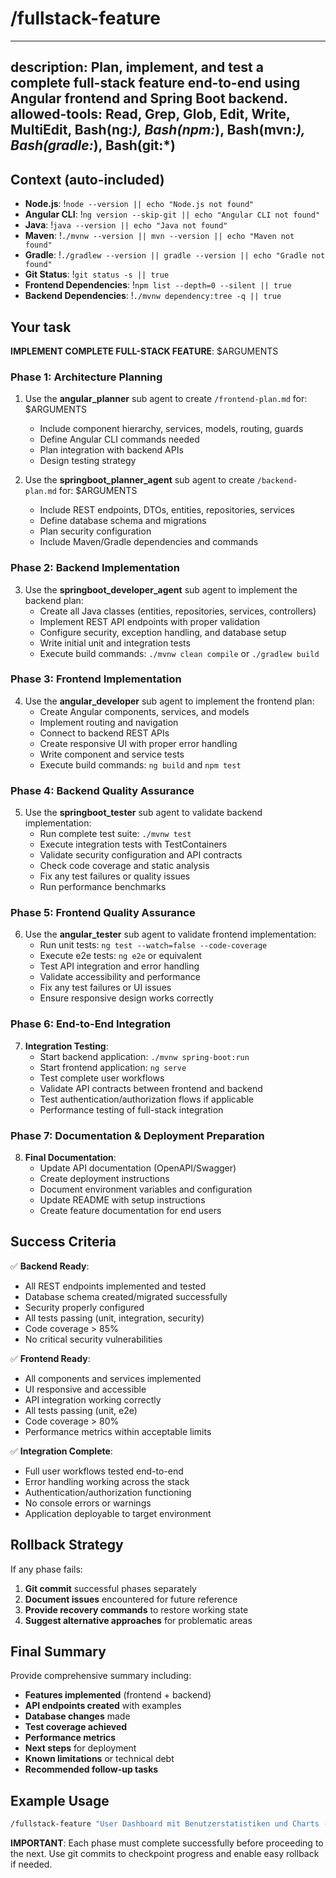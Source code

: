 # /fullstack-feature

---
description: Plan, implement, and test a complete full-stack feature end-to-end using Angular frontend and Spring Boot backend.
allowed-tools: Read, Grep, Glob, Edit, Write, MultiEdit, Bash(ng:*), Bash(npm:*), Bash(mvn:*), Bash(gradle:*), Bash(git:*)
---

## Context (auto-included)
- **Node.js**: !`node --version || echo "Node.js not found"`
- **Angular CLI**: !`ng version --skip-git || echo "Angular CLI not found"`
- **Java**: !`java --version || echo "Java not found"`
- **Maven**: !`./mvnw --version || mvn --version || echo "Maven not found"`
- **Gradle**: !`./gradlew --version || gradle --version || echo "Gradle not found"`
- **Git Status**: !`git status -s || true`
- **Frontend Dependencies**: !`npm list --depth=0 --silent || true`
- **Backend Dependencies**: !`./mvnw dependency:tree -q || true`

## Your task

**IMPLEMENT COMPLETE FULL-STACK FEATURE**: $ARGUMENTS

### Phase 1: Architecture Planning
1) Use the **angular_planner** sub agent to create `/frontend-plan.md` for: $ARGUMENTS
   - Include component hierarchy, services, models, routing, guards
   - Define Angular CLI commands needed
   - Plan integration with backend APIs
   - Design testing strategy

2) Use the **springboot_planner_agent** sub agent to create `/backend-plan.md` for: $ARGUMENTS
   - Include REST endpoints, DTOs, entities, repositories, services
   - Define database schema and migrations
   - Plan security configuration
   - Include Maven/Gradle dependencies and commands

### Phase 2: Backend Implementation
3) Use the **springboot_developer_agent** sub agent to implement the backend plan:
   - Create all Java classes (entities, repositories, services, controllers)
   - Implement REST API endpoints with proper validation
   - Configure security, exception handling, and database setup
   - Write initial unit and integration tests
   - Execute build commands: `./mvnw clean compile` or `./gradlew build`

### Phase 3: Frontend Implementation  
4) Use the **angular_developer** sub agent to implement the frontend plan:
   - Create Angular components, services, and models
   - Implement routing and navigation
   - Connect to backend REST APIs
   - Create responsive UI with proper error handling
   - Write component and service tests
   - Execute build commands: `ng build` and `npm test`

### Phase 4: Backend Quality Assurance
5) Use the **springboot_tester** sub agent to validate backend implementation:
   - Run complete test suite: `./mvnw test`
   - Execute integration tests with TestContainers
   - Validate security configuration and API contracts
   - Check code coverage and static analysis
   - Fix any test failures or quality issues
   - Run performance benchmarks

### Phase 5: Frontend Quality Assurance
6) Use the **angular_tester** sub agent to validate frontend implementation:
   - Run unit tests: `ng test --watch=false --code-coverage`
   - Execute e2e tests: `ng e2e` or equivalent
   - Test API integration and error handling
   - Validate accessibility and performance
   - Fix any test failures or UI issues
   - Ensure responsive design works correctly

### Phase 6: End-to-End Integration
7) **Integration Testing**:
   - Start backend application: `./mvnw spring-boot:run`
   - Start frontend application: `ng serve`
   - Test complete user workflows
   - Validate API contracts between frontend and backend
   - Test authentication/authorization flows if applicable
   - Performance testing of full-stack integration

### Phase 7: Documentation & Deployment Preparation
8) **Final Documentation**:
   - Update API documentation (OpenAPI/Swagger)
   - Create deployment instructions
   - Document environment variables and configuration
   - Update README with setup instructions
   - Create feature documentation for end users

## Success Criteria

✅ **Backend Ready**:
- All REST endpoints implemented and tested
- Database schema created/migrated successfully  
- Security properly configured
- All tests passing (unit, integration, security)
- Code coverage > 85%
- No critical security vulnerabilities

✅ **Frontend Ready**:
- All components and services implemented
- UI responsive and accessible
- API integration working correctly
- All tests passing (unit, e2e)
- Code coverage > 80%
- Performance metrics within acceptable limits

✅ **Integration Complete**:
- Full user workflows tested end-to-end
- Error handling working across the stack
- Authentication/authorization functioning
- No console errors or warnings
- Application deployable to target environment

## Rollback Strategy

If any phase fails:
1. **Git commit** successful phases separately
2. **Document issues** encountered for future reference
3. **Provide recovery commands** to restore working state
4. **Suggest alternative approaches** for problematic areas

## Final Summary

Provide comprehensive summary including:
- **Features implemented** (frontend + backend)
- **API endpoints created** with examples
- **Database changes** made
- **Test coverage achieved** 
- **Performance metrics**
- **Next steps** for deployment
- **Known limitations** or technical debt
- **Recommended follow-up tasks**

## Example Usage

```bash
/fullstack-feature "User Dashboard mit Benutzerstatistiken und Charts - soll Benutzerdaten anzeigen, Charts mit Aktivitätsverläufen generieren und Export-Funktionalität bieten"
```

**IMPORTANT**: Each phase must complete successfully before proceeding to the next. Use git commits to checkpoint progress and enable easy rollback if needed.